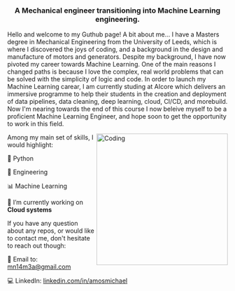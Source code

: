 <!-- 
[![MasterHead](https://user-images.githubusercontent.com/105168503/175774014-e7e33113-41a4-4d29-b506-7121fc4e9334.gif)](https://github.com/amosmike)
<img align="right" src="[https://user-images.githubusercontent.com/105168503/175774014-e7e33113-41a4-4d29-b506-7121fc4e9334.gif]" alt="" width="400"  />
<h1 align="center">Michael Amos</h1>
-->

<h3 align="center">A Mechanical engineer transitioning into Machine Learning engineering.</h3>


<!--
**amosmike/amosmike** is a ✨ _special_ ✨ repository because its `README.md` (this file) appears on your GitHub profile.

Here are some ideas to get you started:

- 🔭 I’m currently working on ...
- 🌱 I’m currently learning ...
- 👯 I’m looking to collaborate on ...
- 🤔 I’m looking for help with ...
- 💬 Ask me about ...
- 📫 How to reach me: ...
- 😄 Pronouns: ...
- ⚡ Fun fact: ...
-->

Hello and welcome to my Guthub page! A bit about me... I have a Masters degree in Mechanical Engineering from the University of Leeds, which is where I discovered the joys of coding, and a background in the design and manufacture of motors and generators. Despite my background, I have now pivoted my career towards Machine Learning. One of the main reasons I changed paths is because I love the complex, real world problems that can be solved with the simplicity of logic and code. In order to launch my Machine Learning carear, I am currently studing at AIcore which delivers an immersive programme to help their students in the creation and deployment of data pipelines, data cleaning, deep learning, cloud, CI/CD, and morebuild. Now I'm nearing towards the end of this course I now beleive myself to be a proficient Machine Learning Engineer, and hope soon to get the opportunity to work in this field.


<img align="right" src="https://user-images.githubusercontent.com/105168503/175774014-e7e33113-41a4-4d29-b506-7121fc4e9334.gif" alt="Coding" width="300"  />

Among my main set of skills, I would highlight:

🐍 Python 

🔧 Engineering 

📊 Machine Learning 

<!--🤖 Deep Learning (Tensorflow and Pytorch)--> 
🔭 I’m currently working on **Cloud systems**

If you have any question about any repos, or would like to contact me, don't hesitate to reach out though:

📨 Email to: mn14m3a@gmail.com

💻 LinkedIn: [linkedin.com/in/amosmichael](https://www.linkedin.com/in/amos-michael/)
